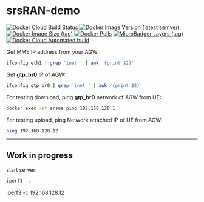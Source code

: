 # srsRAN-demo

[![Docker Cloud Build Status](https://img.shields.io/docker/cloud/build/shubhamtatvamasi/srsran-demo)](https://hub.docker.com/r/shubhamtatvamasi/srsran-demo)
[![Docker Image Version (latest semver)](https://img.shields.io/docker/v/shubhamtatvamasi/srsran-demo?sort=semver)](https://hub.docker.com/r/shubhamtatvamasi/srsran-demo)
[![Docker Image Size (tag)](https://img.shields.io/docker/image-size/shubhamtatvamasi/srsran-demo/latest)](https://hub.docker.com/r/shubhamtatvamasi/srsran-demo)
[![Docker Pulls](https://img.shields.io/docker/pulls/shubhamtatvamasi/srsran-demo)](https://hub.docker.com/r/shubhamtatvamasi/srsran-demo)
[![MicroBadger Layers (tag)](https://img.shields.io/microbadger/layers/shubhamtatvamasi/srsran-demo/latest)](https://hub.docker.com/r/shubhamtatvamasi/srsran-demo)
[![Docker Cloud Automated build](https://img.shields.io/docker/cloud/automated/shubhamtatvamasi/srsran-demo)](https://hub.docker.com/r/shubhamtatvamasi/srsran-demo)


Get MME IP address from your AGW:
```bash
ifconfig eth1 | grep 'inet ' | awk '{print $2}'
```

Get **gtp_br0** IP of AGW:
```bash
ifconfig gtp_br0 | grep 'inet ' | awk '{print $2}'
```

For testing download, ping **gtp_br0** network of AGW from UE:
```bash
docker exec -it srsue ping 192.168.128.1
```

For testing upload, ping Network attached IP of UE from AGW:
```bash
ping 192.168.128.12
```
---

## Work in progress

start server:
```bash
iperf3 -s
```

iperf3 -c 192.168.128.12


